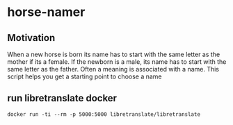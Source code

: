 # horse-namer

## Motivation
When a new horse is born its name has to start with the same letter as the mother if its a female.
If the newborn is a male, its name has to start with the same letter as the father.
Often a meaning is associated with a name.
This script helps you get a starting point to choose a name

## run libretranslate docker
`docker run -ti --rm -p 5000:5000 libretranslate/libretranslate`